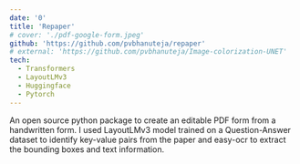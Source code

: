 ```yaml
---
date: '0'
title: 'Repaper'
# cover: './pdf-google-form.jpeg'
github: 'https://github.com/pvbhanuteja/repaper'
# external: 'https://github.com/pvbhanuteja/Image-colorization-UNET'
tech:
  - Transformers
  - LayoutLMv3
  - Huggingface
  - Pytorch
---
```


An open source python package to create an editable PDF form from a handwritten form. I used LayoutLMv3 model trained on a
Question-Answer dataset to identify key-value pairs from the paper and easy-ocr to extract the bounding boxes and text
information.
